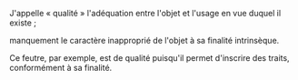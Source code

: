 J'appelle « qualité » l'adéquation entre l'objet et l'usage en vue duquel il existe ;

manquement le caractère inapproprié de l'objet à sa finalité intrinsèque.

Ce feutre, par exemple, est de qualité puisqu'il permet d'inscrire des traits, conformément à sa finalité.
